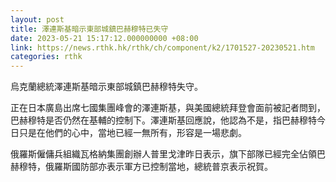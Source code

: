 ```yaml
---
layout: post
title: 澤連斯基暗示東部城鎮巴赫穆特已失守
date: 2023-05-21 15:17:12.000000000 +08:00
link: https://news.rthk.hk/rthk/ch/component/k2/1701527-20230521.htm
categories: rthk
---
```


烏克蘭總統澤連斯基暗示東部城鎮巴赫穆特失守。

正在日本廣島出席七國集團峰會的澤連斯基，與美國總統拜登會面前被記者問到，巴赫穆特是否仍然在基輔的控制下。澤連斯基回應說，他認為不是，指巴赫穆特今日只是在他們的心中，當地已經一無所有，形容是一場悲劇。

俄羅斯僱傭兵組織瓦格納集團創辦人普里戈津昨日表示，旗下部隊已經完全佔領巴赫穆特，俄羅斯國防部亦表示軍方已控制當地，總統普京表示祝賀。
